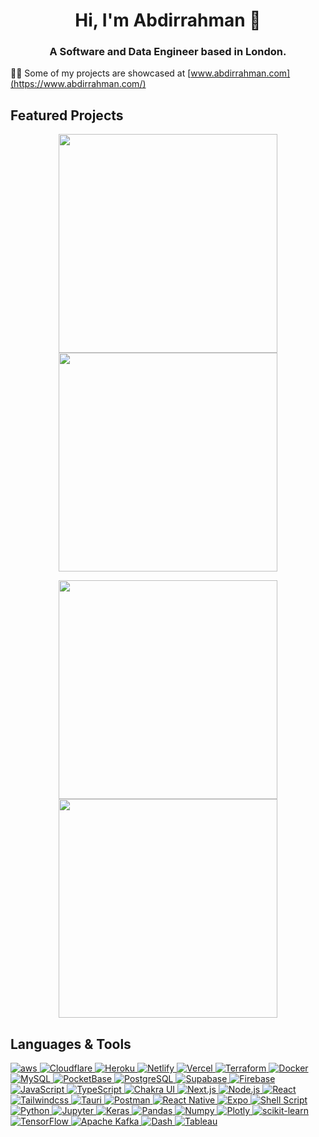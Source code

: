 <h1 align="center">Hi, I'm Abdirrahman 👋</h1>
<h3 align="center">A Software and Data Engineer based in London.</h3>



👨‍💻 Some of my projects are showcased at  [www.abdirrahman.com](https://www.abdirrahman.com/) 


## Featured Projects
<!-- &theme=transparent&hide=html -->

<p align='center'>
    <a href='https://github.com/Abdirrahman/Crypto-Tracker'>
        <img src='https://github-readme-stats-git-masterrstaa-rickstaa.vercel.app/api/pin/?username=abdirrahman&repo=Crypto-Tracker'  width='350'/>
    </a>
    <a href='https://github.com/Abdirrahman/portfolio'>
        <img src='https://github-readme-stats-git-masterrstaa-rickstaa.vercel.app/api/pin/?username=abdirrahman&repo=portfolio' width='350'/>
    </a>
</p>

<p align='center'>
    <a href='https://github.com/Abdirrahman/Covid19-ANN'>
        <img src='https://github-readme-stats-git-masterrstaa-rickstaa.vercel.app/api/pin/?username=abdirrahman&repo=Covid19-ANN' width='350'/>
    </a>
    <a href='https://github.com/Abdirrahman/React-Native-Template'>
        <img src='https://github-readme-stats-git-masterrstaa-rickstaa.vercel.app/api/pin/?username=abdirrahman&repo=React-Native-Template'  width='350'/>
    </a>
</p>

##  Languages & Tools
<p algin=center>
    <a href="https://aws.amazon.com" target="_blank" rel="noreferrer">
      <img src="https://img.shields.io/badge/Amazon_AWS-FF9900?style=for-the-badge&logo=amazonaws&logoColor=white" alt="aws" />
    </a>
    <!-- Cloudflare -->
    <a href="https://www.cloudflare.com/" target="_blank" rel="noreferrer">
      <img src="https://img.shields.io/badge/Cloudflare-F38020?style=for-the-badge&logo=Cloudflare&logoColor=white" alt="Cloudflare" />
    </a>
    <!-- Heroku -->
    <a href="https://www.heroku.com/" target="_blank" rel="noreferrer">
      <img src="https://img.shields.io/badge/Heroku-430098?style=for-the-badge&logo=heroku&logoColor=white" alt="Heroku" />
    </a>
    <!-- Netlify -->
    <a href="https://www.netlify.com/" target="_blank" rel="noreferrer">
      <img src="https://img.shields.io/badge/Netlify-00C7B7?style=for-the-badge&logo=netlify&logoColor=white" alt="Netlify" />
    </a>
    <!-- Vercel -->
    <a href="https://vercel.com/" target="_blank" rel="noreferrer">
      <img src="https://img.shields.io/badge/Vercel-000000?style=for-the-badge&logo=vercel&logoColor=white" alt="Vercel" />
    </a>
    <!-- Terraform -->
    <a href="https://www.terraform.io/" target="_blank" rel="noreferrer">
      <img src="https://img.shields.io/badge/Terraform-7B42BC?style=for-the-badge&logo=terraform&logoColor=white" alt="Terraform" />
    </a>
    <!-- Docker -->
    <a href="https://www.docker.com/" target="_blank" rel="noreferrer">
      <img src="https://img.shields.io/badge/Docker-2CA5E0?style=for-the-badge&logo=docker&logoColor=white" alt="Docker" />
    </a>
    <!-- MySQL -->
    <a href="https://www.mysql.com/" target="_blank" rel="noreferrer">
      <img src="https://img.shields.io/badge/MySQL-005C84?style=for-the-badge&logo=mysql&logoColor=white" alt="MySQL" />
    </a>
    <!-- PocketBase -->
    <a href="https://www.pocketbase.io/" target="_blank" rel="noreferrer">
      <img src="https://img.shields.io/badge/PocketBase-B8DBE4?style=for-the-badge&logo=PocketBase&logoColor=white" alt="PocketBase" />
    </a>
    <!-- PostgreSQL -->
    <a href="https://www.postgresql.org/" target="_blank" rel="noreferrer">
      <img src="https://img.shields.io/badge/PostgreSQL-316192?style=for-the-badge&logo=postgresql&logoColor=white" alt="PostgreSQL" />
    </a>
    <!-- Supabase -->
    <a href="https://supabase.io/" target="_blank" rel="noreferrer">
      <img src="https://img.shields.io/badge/Supabase-181818?style=for-the-badge&logo=supabase&logoColor=white" alt="Supabase" />
    </a>
    <!-- Firebase -->
    <a href="https://firebase.google.com/" target="_blank" rel="noreferrer">
      <img src="https://img.shields.io/badge/firebase-ffca28?style=for-the-badge&logo=firebase&logoColor=black" alt="Firebase" />
    </a>
    <!-- JavaScript -->
    <a href="https://developer.mozilla.org/en-US/docs/Web/JavaScript" target="_blank" rel="noreferrer">
      <img src="https://img.shields.io/badge/JavaScript-323330?style=for-the-badge&logo=javascript&logoColor=F7DF1E" alt="JavaScript" />
    </a>
    <!-- TypeScript -->
    <a href="https://www.typescriptlang.org/" target="_blank" rel="noreferrer">
      <img src="https://img.shields.io/badge/TypeScript-007ACC?style=for-the-badge&logo=typescript&logoColor=white" alt="TypeScript" />
    </a>
    <!-- Chakra UI -->
    <a href="https://chakra-ui.com/" target="_blank" rel="noreferrer">
      <img src="https://img.shields.io/badge/Chakra--UI-319795?style=for-the-badge&logo=chakra-ui&logoColor=white" alt="Chakra UI" />
    </a>
    <!-- Next.js -->
    <a href="https://nextjs.org/" target="_blank" rel="noreferrer">
      <img src="https://img.shields.io/badge/next.js-000000?style=for-the-badge&logo=nextdotjs&logoColor=white" alt="Next.js" />
    </a>
    <!-- Node.js -->
    <a href="https://nodejs.org/" target="_blank" rel="noreferrer">
      <img src="https://img.shields.io/badge/Node.js-339933?style=for-the-badge&logo=nodedotjs&logoColor=white" alt="Node.js" />
    </a>
    <!-- React -->
    <a href="https://reactjs.org/" target="_blank" rel="noreferrer">
      <img src="https://img.shields.io/badge/React-20232A?style=for-the-badge&logo=react&logoColor=61DAFB" alt="React" />
    </a>
    <!-- Tailwind CSS -->
    <a href="https://tailwindcss.com/" target="_blank" rel="noreferrer">
      <img src="https://img.shields.io/badge/Tailwind_CSS-38B2AC?style=for-the-badge&logo=tailwind-css&logoColor=white" alt="Tailwindcss" />
    <!-- Tauri -->
    <a href="https://tauri.studio/" target="_blank" rel="noreferrer">
        <img src="https://img.shields.io/badge/Tauri-FFC131?style=for-the-badge&logo=Tauri&logoColor=white" alt="Tauri"/>
      </a>
      <!-- Postman -->
      <a href="https://www.postman.com/" target="_blank" rel="noreferrer">
        <img src="https://img.shields.io/badge/Postman-FF6C37?style=for-the-badge&logo=Postman&logoColor=white" alt="Postman"/>
      </a>
      <!-- React Native -->
      <a href="https://reactnative.dev/" target="_blank" rel="noreferrer">
        <img src="https://img.shields.io/badge/React_Native-20232A?style=for-the-badge&logo=react&logoColor=61DAFB" alt="React Native"/>
      </a>
      <!-- Expo -->
      <a href="https://expo.dev/" target="_blank" rel="noreferrer">
        <img src="https://img.shields.io/badge/Expo-1B1F23?style=for-the-badge&logo=expo&logoColor=white" alt="Expo"/>
      </a>
      <!-- Shell Script -->
      <a href="https://www.gnu.org/software/bash/" target="_blank" rel="noreferrer">
        <img src="https://img.shields.io/badge/Shell_Script-121011?style=for-the-badge&logo=gnu-bash&logoColor=white" alt="Shell Script"/>
      </a>
      <!-- Python -->
      <a href="https://www.python.org/" target="_blank" rel="noreferrer">
        <img src="https://img.shields.io/badge/Python-FFD43B?style=for-the-badge&logo=python&logoColor=blue" alt="Python"/>
      </a>
      <!-- Jupyter -->
      <a href="https://jupyter.org/" target="_blank" rel="noreferrer">
        <img src="https://img.shields.io/badge/Jupyter-F37626.svg?&style=for-the-badge&logo=Jupyter&logoColor=white" alt="Jupyter"/>
      </a>
      <!-- Keras -->
      <a href="https://keras.io/" target="_blank" rel="noreferrer">
        <img src="https://img.shields.io/badge/Keras-D00000?style=for-the-badge&logo=Keras&logoColor=white" alt="Keras"/>
      </a>
      <!-- Pandas -->
      <a href="https://pandas.pydata.org/" target="_blank" rel="noreferrer">
        <img src="https://img.shields.io/badge/Pandas-2C2D72?style=for-the-badge&logo=pandas&logoColor=white" alt="Pandas"/>
      </a>
      <!-- Numpy -->
      <a href="https://numpy.org/" target="_blank" rel="noreferrer">
        <img src="https://img.shields.io/badge/Numpy-777BB4?style=for-the-badge&logo=numpy&logoColor=white" alt="Numpy"/>
      </a>
      <!-- Plotly -->
      <a href="https://plotly.com/" target="_blank" rel="noreferrer">
        <img src="https://img.shields.io/badge/Plotly-239120?style=for-the-badge&logo=plotly&logoColor=white" alt="Plotly"/>
      </a>
      <!-- scikit-learn -->
      <a href="https://scikit-learn.org/" target="_blank" rel="noreferrer">
        <img src="https://img.shields.io/badge/scikit_learn-F7931E?style=for-the-badge&logo=scikit-learn&logoColor=white" alt="scikit-learn"/>
      </a>
      <!-- TensorFlow -->
      <a href="https://www.tensorflow.org/" target="_blank" rel="noreferrer">
        <img src="https://img.shields.io/badge/TensorFlow-FF6F00?style=for-the-badge&logo=TensorFlow&logoColor=white" alt="TensorFlow"/>
      </a>
     <!-- Apache Kafka -->
    <a href="https://kafka.apache.org/" target="_blank" rel="noreferrer">
      <img src="https://img.shields.io/badge/Apache_Kafka-231F20?style=for-the-badge&logo=apache-kafka&logoColor=white" alt="Apache Kafka"/>
    </a>
    <!-- Dash -->
    <a href="https://dash.plotly.com/" target="_blank" rel="noreferrer">
      <img src="https://img.shields.io/badge/dash-008DE4?style=for-the-badge&logo=dash&logoColor=white" alt="Dash"/>
    </a>
    <!-- Tableau -->
    <a href="https://www.tableau.com/" target="_blank" rel="noreferrer">
      <img src="https://img.shields.io/badge/Tableau-E97627?style=for-the-badge&logo=Tableau&logoColor=white" alt="Tableau"/>
    </a>
</p>





